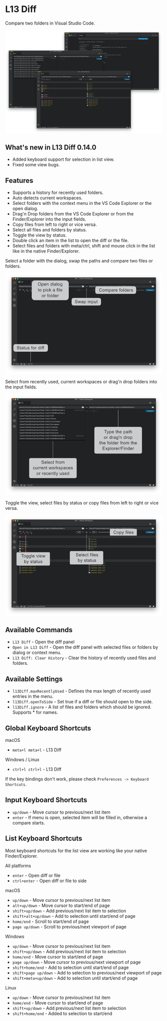 # L13 Diff

Compare two folders in Visual Studio Code.

![L13 Diff](images/preview.png)

## What's new in L13 Diff 0.14.0

* Added keyboard support for selection in list view.
* Fixed some view bugs.

## Features

* Supports a history for recently used folders.
* Auto detects current workspaces.
* Select folders with the context menu in the VS Code Explorer or the open dialog.
* Drag'n Drop folders from the VS Code Explorer or from the Finder/Explorer into the input fields.
* Copy files from left to right or vi­ce ver­sa.
* Select all files and folders by status.
* Toggle the view by status.
* Double click an item in the list to open the diff or the file.
* Select files and folders with meta/ctrl, shift and mouse click in the list like in the native Finder/Explorer.

Select a folder with the dialog, swap the paths and compare two files or folders.

![L13 Diff Basics](images/preview-start.png)

Select from recently used, current workspaces or drag'n drop folders into the input fields.

![L13 Diff Menu](images/preview-menu.png)

Toggle the view, select files by status or copy files from left to right or vice versa.

![L13 Diff List](images/preview-diff.png)

## Available Commands

* `L13 Diff` - Open the diff panel
* `Open in L13 Diff` - Open the diff panel with selected files or folders by dialog or context menu.
* `L13 Diff: Clear History` - Clear the history of recently used files and folders.

## Available Settings

* `l13Diff.maxRecentlyUsed` - Defines the max length of recently used entries in the menu.
* `l13Diff.openToSide` - Set true if a diff or file should open to the side.
* `l13Diff.ignore` - A list of files and folders which should be ignored. Supports * for names.

## Global Keyboard Shortcuts

macOS

* `meta+l meta+l` - L13 Diff

Windows / Linux

* `ctrl+l ctrl+l` - L13 Diff

If the key bindings don't work, please check `Preferences -> Keyboard Shortcuts`.

## Input Keyboard Shortcuts

* `up/down` - Move cursor to previous/next list item
* `enter` - If menu is open, selected item will be filled in, otherwise a compare starts.

## List Keyboard Shortcuts

Most keyboard shortcuts for the list view are working like your native Finder/Explorer.

All platforms

* `enter` - Open diff or file
* `ctrl+enter` - Open diff or file to side

macOS

* `up/down` - Move cursor to previous/next list item
* `alt+up/down` - Move cursor to start/end of page
* `shift+up/down` - Add previous/next list item to selection
* `shift+alt+up/down` - Add to selection until start/end of page
* `home/end` - Scroll to start/end of page
* `page up/down` - Scroll to previous/next viewport of page

Windows

* `up/down` - Move cursor to previous/next list item
* `shift+up/down` - Add previous/next list item to selection
* `home/end` - Move cursor to start/end of page
* `page up/down` - Move cursor to previous/next viewport of page
* `shift+home/end` - Add to selection until start/end of page
* `shift+page up/down` - Add to selection to previous/next viewport of page
* `shift+meta+up/down` - Add to selection until start/end of page

Linux

* `up/down` - Move cursor to previous/next list item
* `home/end` - Move cursor to start/end of page
* `shift+up/down` - Add previous/next list item to selection
* `shift+home/end` - Added to selection to start/end